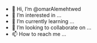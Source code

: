 - 👋 Hi, I’m @omarAlemehtwed
- 👀 I’m interested in ...
- 🌱 I’m currently learning ...
- 💞️ I’m looking to collaborate on ...
- 📫 How to reach me ...

<!---
omarAlemehtwed/omarAlemehtwed is a ✨ special ✨ repository because its `README.md` (this file) appears on your GitHub profile.
You can click the Preview link to take a look at your changes.
--->
